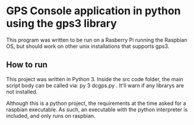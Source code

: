 # GPS Console application in python using the gps3 library

This program was written to be run on a Rasberry Pi running the Raspbian OS, but should work on other unix installations that supports gps3. 

How to run
----------
This project was written in Python 3. Inside the src code folder, the main script body can be called via: py 3 dcgps.py . It'll warn if any librarys are not installed.

Although this is a python project, the requirements at the time asked for a raspbian executable. As such, an executable with the python interpreter is included, and only runs on raspbian.
